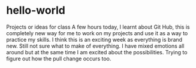 # hello-world
Projects or ideas for class
A few hours today, I learnt about Git Hub, this is completely new way for me to work on my projects and use it as a way to practice my skills. I think this is an exciting week as everything is brand new. Still not sure what to make of everything. I have mixed emotions all around but at the same time I am excited about the possibilities. Trying to figure out how the pull change occurs too.  
